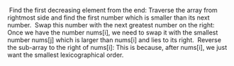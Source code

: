 ​
Find the first decreasing element from the end: Traverse the array from rightmost side and find the first number which is smaller than its next number.
​
Swap this number with the next greatest number on the right: Once we have the number nums[i], we need to swap it with the smallest number nums[j] which is larger than nums[i] and lies to its right.
​
Reverse the sub-array to the right of nums[i]: This is because, after nums[i], we just want the smallest lexicographical order.